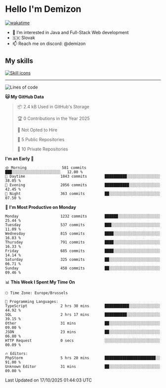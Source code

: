 # Hello I'm Demizon
[![wakatime](https://wakatime.com/badge/user/6ad1949f-d6d7-44f9-9eee-c35e54cc499b.svg)](https://wakatime.com/@6ad1949f-d6d7-44f9-9eee-c35e54cc499b)
- 👀 I’m interested in Java and Full-Stack Web development
- 🇸🇰 Slovak
- 📫 Reach me on discord: @demizon

## My skills
[![Skill icons](https://skillicons.dev/icons?i=java,js,ts,html,css,react,nextjs,tailwind,supabase,py,git,docker,linux,mysql,postgres,mongo&theme=dark)](https://github.com/Demizon3433)

---

<!--START_SECTION:waka-->
![Lines of code](https://img.shields.io/badge/From%20Hello%20World%20I%27ve%20Written-1.6%20million%20lines%20of%20code-blue)

**🐱 My GitHub Data** 

> 📦 2.4 kB Used in GitHub's Storage 
 > 
> 🏆 0 Contributions in the Year 2025
 > 
> 🚫 Not Opted to Hire
 > 
> 📜 5 Public Repositories 
 > 
> 🔑 10 Private Repositories 
 > 
**I'm an Early 🐤** 

```text
🌞 Morning                581 commits         ███░░░░░░░░░░░░░░░░░░░░░░   12.00 % 
🌆 Daytime                1843 commits        ██████████░░░░░░░░░░░░░░░   38.05 % 
🌃 Evening                2056 commits        ███████████░░░░░░░░░░░░░░   42.45 % 
🌙 Night                  363 commits         ██░░░░░░░░░░░░░░░░░░░░░░░   07.50 % 
```
📅 **I'm Most Productive on Monday** 

```text
Monday                   1232 commits        ██████░░░░░░░░░░░░░░░░░░░   25.44 % 
Tuesday                  537 commits         ███░░░░░░░░░░░░░░░░░░░░░░   11.09 % 
Wednesday                815 commits         ████░░░░░░░░░░░░░░░░░░░░░   16.83 % 
Thursday                 791 commits         ████░░░░░░░░░░░░░░░░░░░░░   16.33 % 
Friday                   685 commits         ████░░░░░░░░░░░░░░░░░░░░░   14.14 % 
Saturday                 325 commits         ██░░░░░░░░░░░░░░░░░░░░░░░   06.71 % 
Sunday                   458 commits         ██░░░░░░░░░░░░░░░░░░░░░░░   09.46 % 
```


📊 **This Week I Spent My Time On** 

```text
🕑︎ Time Zone: Europe/Brussels

💬 Programming Languages: 
TypeScript               2 hrs 38 mins       ███████████░░░░░░░░░░░░░░   44.92 % 
SQL                      2 hrs 17 mins       ██████████░░░░░░░░░░░░░░░   39.15 % 
Other                    31 mins             ██░░░░░░░░░░░░░░░░░░░░░░░   09.00 % 
JSON                     23 mins             ██░░░░░░░░░░░░░░░░░░░░░░░   06.80 % 
HTTP Request             0 secs              ░░░░░░░░░░░░░░░░░░░░░░░░░   00.09 % 

🔥 Editors: 
PhpStorm                 5 hrs 20 mins       ███████████████████████░░   91.00 % 
Unknown Editor           31 mins             ██░░░░░░░░░░░░░░░░░░░░░░░   09.00 % 
```


 Last Updated on 17/10/2025 01:44:03 UTC
<!--END_SECTION:waka-->
